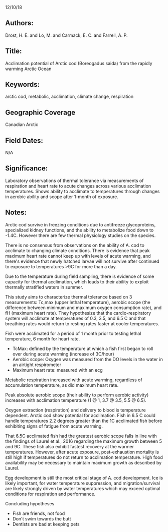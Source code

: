 12/10/18
## Authors:
Drost, H. E. and Lo, M. and Carmack, E. C. and Farrell, A. P.
## Title:
Acclimation potential of Arctic cod (Boreogadus saida) from the rapidly warming Arctic Ocean
## Keywords:
arctic cod, metabolic, acclimation, climate change, respiration
## Geographic Coverage
Canadian Arctic
## Field Dates:
N/A
## Significance:
Laboratory observations of thermal tolerance via measurements of respiration and heart rate to acute changes across various acclimation temperatures.  Shows ability to acclimate to temperatures through changes in aerobic ability and scope after 1-month of exposure.

## Notes:
Arctic cod survive in freezing conditions due to antifreeze glycoproteins, specialized kidney functions, and the ability to metabolize food down to -1.4C.  However there are few thermal physiology studies on the species.

There is no consensus from observations on the ability of A. cod to acclimate to changing climate conditions.  There is evidence that peak maximum heart rate cannot keep up with levels of acute warming, and there's evidence that newly hatched larvae will not survive after continued to exposure to temperatures >9C for more than a day.

Due to the temperature during field sampling, there is evidence of some capacity for thermal acclimation, which leads to their ability to exploit thermally stratified waters in summer.

This study aims to characterize thermal tolerance based on 3 measurements: Tc,max (upper lethal temperature), aerobic scope (the difference between minimum and maximum oxygen consumption rate), and fH (maximum heart rate).  They hypothesize that the cardio-respiratory system will acclimate at temperatures of 0.3, 3.5, and 6.5 C and that breathing rates would return to resting rates faster at cooler temperatures.

Fish were acclimated for a period of 1 month prior to testing lethal temperature, 6 month for heart rate.
- TcMax: defined by the temperature at which a fish first began to roll over during acute warming (increase of 3C/hour)
- Aerobic scope: Oxygen was measured from the DO levels in the water in an airtight respirometer
- Maximum heart rate: measured with an ecg

Metabolic respiration increased with acute warming, regardless of accumulation temperature, as did maximum heart rate.

Peak absolute aerobic scope (their ability to perform aerobic activity) increases with acclimation temperature (1 @ 1, 3.7 @ 3.5, 5.5 @ 6.5).

Oxygen extraction (respiration) and delivery to blood is temperature dependent.  Arctic cod show potential for acclimation.  Fish in 6.5 C could handle temperatures 2.2 degrees greater than the 1C acclimated fish before exhibiting signs of fatigue from acute warming.

That 6.5C acclimated fish had the greatest aerobic scope falls in line with the findings of Laurel et al., 2016 regarding the maximum growth between 5 and 9C.  These fish also exhibit fastest recovery at the warmer temperatures.  However, after acute exposure, post-exhaustion mortality is still high if temperatures do not return to acclimation temperature.  High food availability may be necessary to maintain maximum growth as described by Laurel.

Egg development is still the most critical stage of A. cod development.  Ice is likely important, for water temperature suppression, and migration/survival are likely strongly driven by water temperatures which may exceed optimal conditions for respiration and performance.

Concluding hypotheses
* Fish are friends, not food
* Don't swim towards the butt
* Dentists are bad at keeping pets

